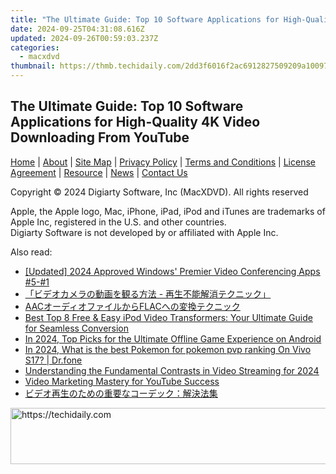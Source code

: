 ```yaml
---
title: "The Ultimate Guide: Top 10 Software Applications for High-Quality 4K Video Downloading From YouTube"
date: 2024-09-25T04:31:08.616Z
updated: 2024-09-26T00:59:03.237Z
categories:
  - macxdvd
thumbnail: https://thmb.techidaily.com/2dd3f6016f2ac6912827509209a1009782287114c5fe49411fd5c4ce5c94643b.jpg
---
```


## The Ultimate Guide: Top 10 Software Applications for High-Quality 4K Video Downloading From YouTube

[Home](https://tools.techidaily.com/macxdvd/products/) | [About](https://tools.techidaily.com/macxdvd/products/) | [Site Map](https://tools.techidaily.com/macxdvd/products/) | [Privacy Policy](https://tools.techidaily.com/macxdvd/products/) | [Terms and Conditions](https://tools.techidaily.com/macxdvd/products/) | [License Agreement](https://tools.techidaily.com/macxdvd/products/) | [Resource](https://tools.techidaily.com/macxdvd/products/) | [News](https://tools.techidaily.com/macxdvd/products/) | [Contact Us](https://tools.techidaily.com/macxdvd/products/)

Copyright © 2024 Digiarty Software, Inc (MacXDVD). All rights reserved

Apple, the Apple logo, Mac, iPhone, iPad, iPod and iTunes are trademarks of Apple Inc, registered in the U.S. and other countries.  
Digiarty Software is not developed by or affiliated with Apple Inc.

<ins class="adsbygoogle"
     style="display:block"
     data-ad-format="autorelaxed"
     data-ad-client="ca-pub-7571918770474297"
     data-ad-slot="1223367746"></ins>

<ins class="adsbygoogle"
     style="display:block"
     data-ad-client="ca-pub-7571918770474297"
     data-ad-slot="8358498916"
     data-ad-format="auto"
     data-full-width-responsive="true"></ins>

<span class="atpl-alsoreadstyle">Also read:</span>
<div><ul>
<li><a href="https://screen-recording.techidaily.com/updated-2024-approved-windows-premier-video-conferencing-apps-5-1/"><u>[Updated] 2024 Approved Windows' Premier Video Conferencing Apps #5-#1</u></a></li>
<li><a href="https://discover-awesome.techidaily.com/44cm44ot44oh44kq44kr44oh44op44gu5yuv55s744ks6kaz44kl5pa55rovic0g5yan55sf5lin6io96kej5rai44og44kv44ol44od44kv44cn/"><u>「ビデオカメラの動画を観る方法 - 再生不能解消テクニック」</u></a></li>
<li><a href="https://discover-awesome.techidaily.com/aacflac/"><u>AACオーディオファイルからFLACへの変換テクニック</u></a></li>
<li><a href="https://discover-awesome.techidaily.com/best-top-8-free-and-easy-ipod-video-transformers-your-ultimate-guide-for-seamless-conversion/"><u>Best Top 8 Free & Easy iPod Video Transformers: Your Ultimate Guide for Seamless Conversion</u></a></li>
<li><a href="https://screen-recording.techidaily.com/in-2024-top-picks-for-the-ultimate-offline-game-experience-on-android/"><u>In 2024, Top Picks for the Ultimate Offline Game Experience on Android</u></a></li>
<li><a href="https://change-location.techidaily.com/in-2024-what-is-the-best-pokemon-for-pokemon-pvp-ranking-on-vivo-s17-drfone-by-drfone-virtual-android/"><u>In 2024, What is the best Pokemon for pokemon pvp ranking On Vivo S17? | Dr.fone</u></a></li>
<li><a href="https://facebook-record-videos.techidaily.com/understanding-the-fundamental-contrasts-in-video-streaming-for-2024/"><u>Understanding the Fundamental Contrasts in Video Streaming for 2024</u></a></li>
<li><a href="https://youtube-blog.techidaily.com/-marketing-mastery-for-youtube-success/"><u>Video Marketing Mastery for YouTube Success</u></a></li>
<li><a href="https://discover-awesome.techidaily.com/44ot44oh44kq5yan55sf44gu44gf44kb44gu6yen6kab44gq44kz44o844oh44od44kv77ya6kej5rg65rov6zug/"><u>ビデオ再生のための重要なコーデック：解決法集</u></a></li>
</ul></div>

<!-- affiliate ads begin -->
<a href="https://imp.i357552.net/c/5597632/947750/11832" target="_top" id="947750">
  <img src="//a.impactradius-go.com/display-ad/11832-947750" border="0" alt="https://techidaily.com" width="728" height="90"/>
</a>
<img height="0" width="0" src="https://imp.i357552.net/i/5597632/947750/11832" style="position:absolute;visibility:hidden;" border="0" />
<!-- affiliate ads end -->

